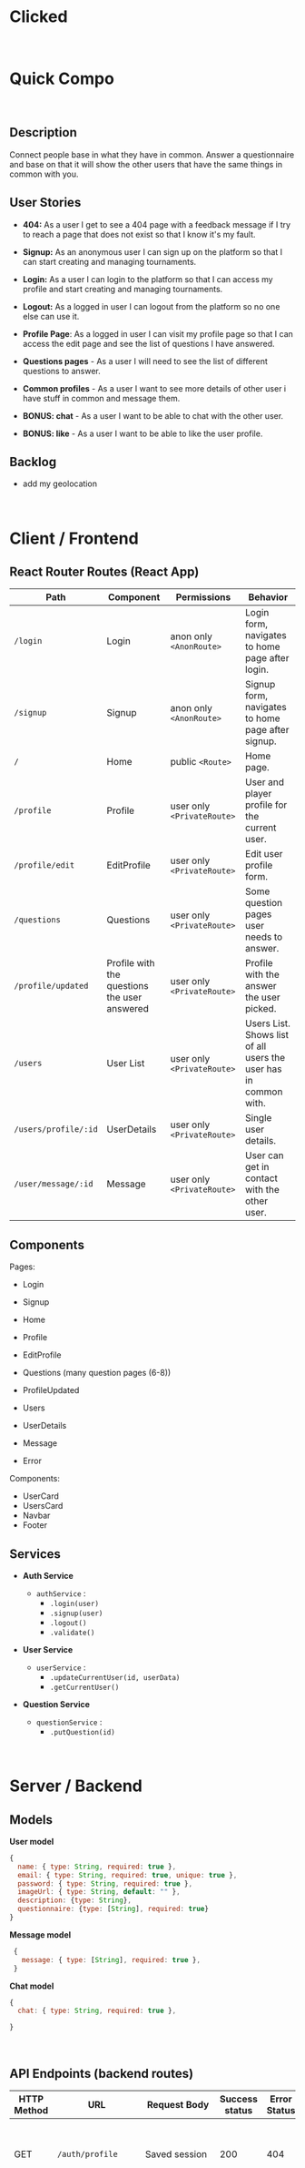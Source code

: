 # Clicked

<br>

# Quick Compo

<br>

## Description

Connect people base in what they have in common. Answer a questionnaire and base on that it will show the other users that have the same things in common with you.

## User Stories

-  **404:** As a user I get to see a 404 page with a feedback message if I try to reach a page that does not exist so that I know it's my fault.
-  **Signup:** As an anonymous user I can sign up on the platform so that I can start creating and managing tournaments.
-  **Login:** As a user I can login to the platform so that I can access my profile and start creating and managing tournaments.
-  **Logout:** As a logged in user I can logout from the platform so no one else can use it.
-  **Profile Page**: As a logged in user I can visit my profile page so that I can access the edit page and see the list of questions I have answered.
-  **Questions pages** - As a user I will need to see the list of different questions to answer.
- **Common profiles** - As a user I want to see more details of other user i have stuff in common and message them.

- **BONUS: chat** - As a user I want to be able to chat with the other user.

- **BONUS: like** - As a user I want to be able to like the user profile.
  

## Backlog

- add my geolocation


<br>


# Client / Frontend

## React Router Routes (React App)

| Path                         | Component            | Permissions                | Behavior                                                  |
| ---------------------------- | -------------------- | -------------------------- | --------------------------------------------------------- |
| `/login`                     | Login            | anon only `<AnonRoute>`    | Login form, navigates to home page after login.           |
| `/signup`                    | Signup           | anon only  `<AnonRoute>`   | Signup form, navigates to home page after signup.         |
| `/`                          | Home             | public `<Route>`           | Home page.                                                |
| `/profile`              | Profile         | user only `<PrivateRoute>` | User and player profile for the current user.             |
| `/profile/edit`         | EditProfile      | user only `<PrivateRoute>` | Edit user profile form.                                   |
| `/questions`           | Questions | user only `<PrivateRoute>` | Some question pages user needs to answer.                               |
| `/profile/updated`               | Profile with the questions the user answered   | user only `<PrivateRoute>` | Profile with the answer the user picked.                                         |
| `/users` | User List | user only `<PrivateRoute>` | Users List. Shows list of all users the user has in common with. |
| `/users/profile/:id`    | UserDetails    | user only `<PrivateRoute>` | Single user details.                                    |
| `/user/message/:id`    | Message        | user only `<PrivateRoute>` | User can get in contact with the other user.                                 |




## Components

Pages:

- Login

- Signup

- Home

- Profile
  
- EditProfile
  
- Questions (many question pages (6-8))

- ProfileUpdated

- Users
  
- UserDetails
  
- Message
  
- Error



Components:

- UserCard
- UsersCard
- Navbar
- Footer


## Services

- **Auth Service**

  - `authService` :
    - `.login(user)`
    - `.signup(user)`
    - `.logout()`
    - `.validate()`

- **User Service**

  - `userService` :
    - `.updateCurrentUser(id, userData)`
    - `.getCurrentUser()`

- **Question Service**

  - `questionService` :
    - `.putQuestion(id)`
  

<br>


# Server / Backend


## Models

**User model**

```javascript
{
  name: { type: String, required: true },
  email: { type: String, required: true, unique: true },
  password: { type: String, required: true },
  imageUrl: { type: String, default: "" },
  description: {type: String},
  questionnaire: {type: [String], required: true}  
}
```



**Message model**

```javascript
 {
   message: { type: [String], required: true },
 }
```


**Chat model**

```javascript
{
  chat: { type: String, required: true },

}
```



<br>


## API Endpoints (backend routes)

| HTTP Method | URL                    | Request Body                 | Success status | Error Status | Description                                                  |
| ----------- | ---------------------- | ---------------------------- | -------------- | ------------ | ------------------------------------------------------------ |
| GET         | `/auth/profile    `    | Saved session                | 200            | 404          | Check if user is logged in and return profile page           |
| POST        | `/auth/signup`         | {name, email, password}      | 201            | 404          | Checks if fields not empty (422) and user not exists (409), then create user with encrypted password, and store user in session |
| POST        | `/auth/login`          | {username, password}         | 200            | 401          | Checks if fields not empty (422), if user exists (404), and if password matches (404), then stores user in session |
| POST        | `/auth/logout`         |                              | 204            | 400          | Logs out the user                                            |
| PUT         | `/api/question/:id` | { [questionnaire] }       | 200            | 400          | edit question                                              |
| DELETE      | `/api/matches/:id` |                              | 201            | 400          | delete the matched you dont like.                                         |
| GET         | `/api/matches`     |                              |                |              | show matched profile                                         |
| GET        | `/api/matches/:id`         | { name, img, description, questionnaire }  | 200            | 404          |                                                    |

| DELETE      | `/api/profile`     |                              | 200            | 400          | delete your own profile                                                |
| POST         | `/api/edit/profile`           |                              | 201            | 400          | Edit Profile                                                 |


<br>

## API's

<br>

## Packages

<br>


## Links

### Trello/Kanban

[Link to your trello board](https://trello.com/b/PBqtkUFX/curasan) or a picture of your physical board

### Git

The url to your repository and to your deployed project

[Client repository Link](https://github.com/screeeen/project-client)

[Server repository Link](https://github.com/screeeen/project-server)

[Deployed App Link](http://heroku.com)

### Slides

[Slides Link](http://slides.com) - The url to your *public* presentation slides

### Contributors

Marisha Deroubaix - <deroubaix> - <linkedin.com/in/marisha-deroubaix>

Eveline Coenegrachts - <evelinecoen> - <linkedin.com/in/eveline-coenegrachts>